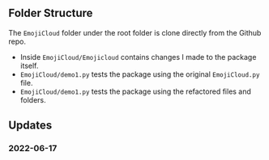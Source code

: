 
## Folder Structure

The `EmojiCloud` folder under the root folder is clone directly from the Github repo. 

* Inside `EmojiCloud/Emojicloud` contains changes I made to the package itself.
* `EmojiCloud/demo1.py` tests the package using the original `EmojiCloud.py` file.
* `EmojiCloud/demo1.py` tests the package using the refactored files and folders.

## Updates

### 2022-06-17

